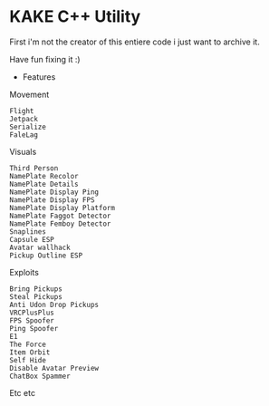 # KAKE C++ Utility

First i'm not the creator of this entiere code i just want to archive it.

Have fun fixing it :)

- Features

Movement
```ansi
Flight 
Jetpack
Serialize
FaleLag
```
Visuals
```ansi
Third Person
NamePlate Recolor
NamePlate Details
NamePlate Display Ping
NamePlate Display FPS
NamePlate Display Platform
NamePlate Faggot Detector
NamePlate Femboy Detector
Snaplines
Capsule ESP
Avatar wallhack
Pickup Outline ESP
```
Exploits
```ansi
Bring Pickups
Steal Pickups
Anti Udon Drop Pickups
VRCPlusPlus
FPS Spoofer
Ping Spoofer
E1
The Force
Item Orbit
Self Hide
Disable Avatar Preview
ChatBox Spammer
```
Etc etc
